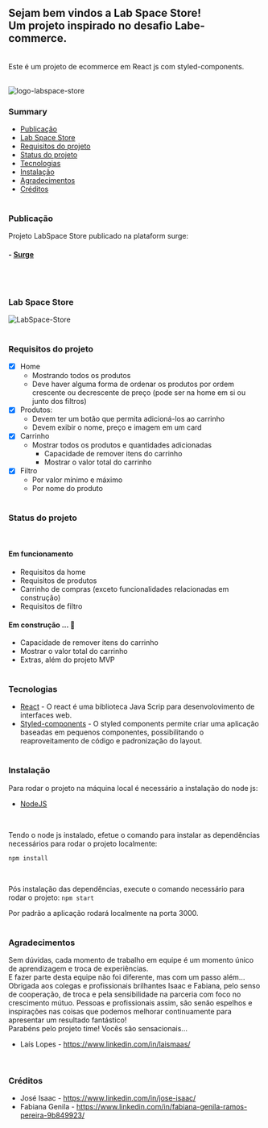 ## Sejam bem vindos a Lab Space Store! <br/> Um projeto inspirado no desafio Labe-commerce.
<br/>
Este é um projeto de ecommerce em React js com styled-components.
<br/><br/>


![logo-labspace-store](https://user-images.githubusercontent.com/54940729/111920113-07fc2c00-8a6c-11eb-8712-668330622a89.png)

### Summary

  - [Publicação](#publicação)
  - [Lab Space Store](#lab-space-store)
  - [Requisitos do projeto](#requisitos-do-projeto)
  - [Status do projeto](#status-do-projeto)
  - [Tecnologias](#tecnologias)  
  - [Instalação](#instalação)
  - [Agradecimentos](#agradecimentos)
  - [Créditos](#créditos)
<br/><br/>

### Publicação

Projeto LabSpace Store publicado na plataform surge:

#### - [Surge](http://labe-space.surge.sh/)
<br/><br/>

### Lab Space Store

![LabSpace-Store](https://user-images.githubusercontent.com/54940729/111920838-07659480-8a70-11eb-95aa-983d3bb97915.png)
<br/><br/>

### Requisitos do projeto

- [X] Home
    - Mostrando todos os produtos
    - Deve haver alguma forma de ordenar os produtos por ordem crescente ou decrescente de preço (pode ser na home em si ou junto dos filtros)
- [X] Produtos:
    - Devem ter um botão que permita adicioná-los ao carrinho
    - Devem exibir o nome, preço e imagem em um card
- [x] Carrinho
    - Mostrar todos os produtos e quantidades adicionadas
      - Capacidade de remover itens do carrinho
      - Mostrar o valor total do carrinho
- [X] Filtro
    - Por valor mínimo e máximo
    - Por nome do produto
<br/><br/>

### Status do projeto
<br/>

#### Em funcionamento
- Requisitos da home
- Requisitos de produtos
- Carrinho de compras (exceto funcionalidades relacionadas em construção)
- Requisitos de filtro

#### Em construção ... 🚧
- Capacidade de remover itens do carrinho
- Mostrar o valor total do carrinho
- Extras, além do projeto MVP
<br/><br/>

### Tecnologias

  - [React](https://pt-br.reactjs.org/)  - O react é uma biblioteca Java Scrip para desenvolovimento de interfaces web.
  - [Styled-components](https://styled-components.com/) - O styled components permite criar uma aplicação baseadas em pequenos componentes, possibilitando o reaproveitamento de código e padronização do layout.
  <br/><br/>

### Instalação

Para rodar o projeto na máquina local é necessário a instalação do node js:
- [NodeJS](https://nodejs.org/en/download/)
<br/>

Tendo o node js instalado, efetue o comando para instalar as dependências necessários para rodar o projeto localmente:
```
npm install 
```
<br/>

Pós instalação das dependências, execute o comando necessário para rodar o projeto:
`npm start`
<br/>

Por padrão a aplicação rodará localmente na porta 3000.
<br/><br/>

### Agradecimentos
<p>
Sem dúvidas, cada momento de trabalho em equipe é um momento único de aprendizagem e troca de experiências.<br/>
E fazer parte desta equipe não foi diferente, mas com um passo além...<br/>
Obrigada aos colegas e profissionais brilhantes Isaac e Fabiana, pelo senso de cooperação, de troca e pela sensibilidade na parceria com foco no crescimento mútuo.
Pessoas e profissionais assim, são senão espelhos e inspirações nas coisas que podemos melhorar continuamente para apresentar um resultado fantástico!<br/> Parabéns pelo projeto time! Vocês são sensacionais...</p>

* Laís Lopes - https://www.linkedin.com/in/laismaas/
<br/>

### Créditos

* José Isaac - https://www.linkedin.com/in/jose-isaac/
* Fabiana Genila - https://www.linkedin.com/in/fabiana-genila-ramos-pereira-9b849923/ 


